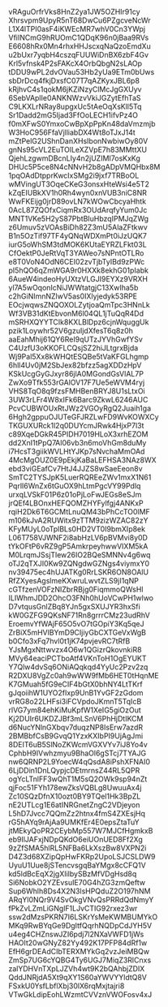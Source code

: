 vRAguOrfrVks8HnZ2ya1JW5OZHIr91cy
Xhrsvpm9UpyR5nT68DwCu6PZgcveNcWr
L1X4lTPI0asF4iKWEcMR7whV0Cn3YWpj
VfiINCmG9hRUOmC1QDqK96n0jBaa9RVs
E6608hRx0Mn4rhxHHJscxqNaQzoEmdXu
u2bUxr7yqbH4cszqFUUWiDnBX6zbF4Gv
Krl5vfnsk4P2sFAKcX4OrbQbgN2sLAOp
tDDU9wPL2dvOVau53Hb2yUa9ETm0bUws
sbDrDcq4fkjDxsfC07T7qAZKyxJBL6p8
kRjhvC4s1qokM6jKZiNzyClMcJgGXUyv
6SebVAplIe0ANKNWzvVkiJGZytEfhTaS
C9LKXLrNRay8upgxUc5tAeOqXsKll5Tq
Sr1Dadd2mG5Ijad3FfOoLECH1ifvPz4O
f0mXFwS0YmxoCwBpXpPpKn48daVmzmjb
W3HoC956FfaVjlliabDX4Wt8oTJxJ14t
mZtPelG2UShnDanXHsIbonNwbiwOy80V
gnNs95cVL2EuTOlLeXZVpE7h83MMttXU
QjehLzgwmDBcnLIy4n2jUZIMI7osKxKg
DHUc5P5ce8N4cNNvH2b8gADpVMQHbx8M
1pqOAdDtpprKwcIxSMg2i9jxf7TRBoOL
wMVingUT3OqeCKeG3onsxHteWsi4e5T2
kZqEIUBkXV1h0Rh4wyn0xnVUB3niC8NR
WwFKEijg0jrD89ovLN7kWOwCbcyaHhtk
0AcL87ZQOfxCiqmRx3OUdArqfyYum0Jc
MNT1VKe5H2yS87PbtBIuHbzqIPMJqZWg
z6Umuv5zVOAsBiDh82Z3mU5AlaZFtkwv
B1n5OzTif97TF4yQNqWDXmPt0iJzUQK7
iurG5oWhSM3tdMOK6KUtaEYRZLFkt03L
CfOektP0JeRtVqT3YAWeo7sNPntOTLRo
e8T0VoN4OdN6CEI02zvTjbTyIBd9zPWc
pI5hQO6qZmWGA9r0HXXk8ekhG01pIabk
6AueW4indeoHyUXtzVLGJI9EYXz9VRXH
yl7A5wOqonIcNiJWWtatgjC13XwIha5b
c2hGiNImnNZlwV5as0IXlyjedyk53RPE
EOcjwqwsZNQOXOLZytjoaQmTpc3HNnLk
Wf3VB31dKtEbvonM6l04QL1jTuQqR4Dd
mSRHXQYYTCIk8KXLBlDpz6cjnWquggUk
pzik1Loywhr52V6gzuIjdXfesT6q8z0h
aaEahMhij61QY6ReI9qUTzJYVhGwfYSv
C4UzfU3oKKOFLCQsjSZ2hiJLtgrxBjda
Wj9Pal5Xx8kWHQtESQBe5tVaKFGLhgmp
6hll4Uv0jM2SbJex82bfzz5agXDDzHpV
KSkUcgGyGJxyr86jlA0MGondGsVlAL7P
ZwXo9Tfk553rGAlOV17F7Ue5eWVM4ryj
VHS8TqO8q9fzsFMHBenBRYJ8U1sLtxOi
3UW3rLFr4W8xIFk6Barc9ZkwL6246AUC
PcvCUBWOUxRtJWz2VGOyRgQ2Juaih1ga
6Hgh2gppuOJUTeGFJRZLwFD9WvKOWXCy
TKGUXURck1l2q0DUYcmJRwk4HjxP7l3t
c89XqeDGkR45PIDH7019HLoX3xrhEZOM
dd2XnI1tPpQ7Al06vb3n6moVhGm8duMy
i7HcsT3giikWVLHtYJKp7sNvchaMmOAd
4McMgOUZ0E9pEkjKaBaLEFHSA3NAz8WX
ebd3viGEafCv7HtJ4JJZS8wSaeEeon8v
SmTC2TYSJpK5LuerRQREeZWv1mxX1N61
PqrlI6WnZx6tGuOX9hLtmPgcVY99Pdlq
urxqLVSkF01P6z01oPjLoFwJEGs8eSJm
jrQEf4LBOnxHEFQOMZHYFylfgj4ANKxP
rqiH2Dk6T6GCMtLnuQM43bPhCcTO0lMF
m106kJvA2RUWitx9zTTM9zizWZAC82zY
KFyMUyL0oTplBLs0HD2VT0I9bmXIp8ek
L06T758VJWNF2i8abHzLV6pBVMvi8y0D
tYkOFtP6vRZ9gP5AmkrpeyhwwVIXM5kA
M0LrqmJSsjTlew26IO2BQeSMNNv4g6wq
oTJ2qTXJI0Kw9ZQNgdwGZNgs4viymxY0
nv39475ec4hUJATKg0RrLSKR6ON8OAlU
RfZXyesAgslmeKXwruLwvtZLS9jI1qNP
cGTfzenVOFzNIZbrRBjg0FiqmmoQWsHl
ILIWhmJDD2OhcO3FNh0hUoVCwPH1wlwo
D7vtqusGnlZBq8YJn5gxSXUJYR3hxSfi
kW0GZFG9QKsNF71Rn8grrrCMz23udRhV
EroemvYfWAjF65O5vO7tGOpiY3Kq5qeJ
ZrBiX5mHVlBYmD9CIjiyGbCXTGeVxWgB
b0Cfo3xFq7hvl0t1jK74pvjevRC7tRfB
YJsMgxNttwvzx4O6w1QGizrQkovnkiR8
MVy64eaciPCTboAtf4VKnToH1OgEYUKT
Y7Qlw4dvSq6ONiAQqkqd4YyUc2Pzv2zq
R2DXU8VgZc0ah9wWW9fMb6HET0tHqnME
K7GMuah5fG9eCIF4bGtX0bhNY4LtTKrf
gJqoiihW1UYO2fIxp9UnB1YvGF2zGdom
vrRG8o22LHFsi3iFCVpdoJKmnT5TqIcB
rlVG7ym84ehKiMuKpfW1XeIG5giOzOut
Kj2DUIr6UKDZJBf3mLSnV6PhHjDtIKCM
d6NucYNlnGXbqv7duqzNP8IsErw7azdR
2BMBbfCsB9GvqQ1YzxKXIbPI9UjAgJmi
8DEIT6uB5SlNoZKWcmVGXVYv7iJ8Yo4v
CphbH9IVwhzmyu9BhaOl6gSTcj7TYAJG
nw6QRNP2L9YoecW4qQsdA8iPshXFNAI0
6LjDDin1DnLQypjcDEtmrnsZ44RL5QPR
ogYcLTnlFF3wQhT1M5sQ2OWk9sp94nZt
qjFoc51FYh178ewZksVQBLg8UwuuAx4j
Zc10SQzDfnX10ozt0BY9TQel1Hk3BpZL
nE2UTLcg1E6atINRGnetZngC2VDjeyon
L5hD7Jvcc7QQmZz2htnx4fmS4ZXEsjHq
rG5hAYq9rAjAa9UMKfEr4E0epsZtaTuY
jtMEkyQoPR2CEybMp557W7MJCfHgmkxB
eb9IlJAFxjNDpQKdO6eiUOnUED8Ff2Xg
9zZfSMA5hlRL5NFBa6LkXszBw8VXPN2i
D4Z3d68XZipQpHwFKRp2UpoLSJCSLDW9
UyuU1Uue8jSTencvsgqBaYMgx8cCFQ1V
kd5ldBcEqX2jgXIilbySBzMfVDgHsd8q
Si6NobkO2YZEvsuIE70G4hZG3zmQeftw
Sup6Whlh8Ds4X2N3lsHPQduZ2O197hNM
ARqYl0NQr9V4SvOkgVNvQsPRRdQdNmyY
fPkZvLZmLiGNglF1LJvCTIG92rxez3wr
ssw2dMzsPKRN7I6LSKrYsMeKWMBUMYkO
MKq9RwBYqGe9DgItfQqrhNQDpCdJYH5V
u4eg4CHZnswJZI6pdj7l2NXaVWFD1jWs
HAOIt20wGNyZ82Yy492K17PFP84dRf1w
EfH6grDEAdCIbTERXMYkGq2vzJeiMBQw
ZmSp7UG6cYQBG4Ty6UGJ7MiqZ3RlCnxs
zalYDHVnTXpLJZVh4wt9K2bQAhbjZDIX
QddJNRjdA5Xt9qXY1S60aYWVYYldtQ8V
FSxkU0YsfLbflXbj30lX6rqMxjtajri8
VTwGkLdipEohLWzmtCVVznVWOFosv4xJ
